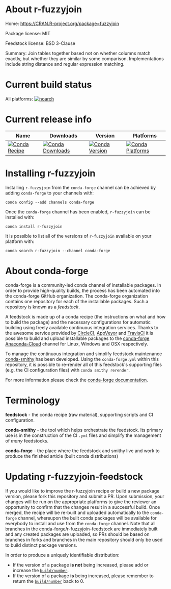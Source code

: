 About r-fuzzyjoin
=================

Home: https://CRAN.R-project.org/package=fuzzyjoin

Package license: MIT

Feedstock license: BSD 3-Clause

Summary: Join tables together based not on whether columns match exactly, but whether they are similar by some comparison. Implementations include string distance and regular expression matching.



Current build status
====================

All platforms:
[![noarch](https://img.shields.io/circleci/project/github/conda-forge/r-fuzzyjoin-feedstock/master.svg?label=noarch)](https://circleci.com/gh/conda-forge/r-fuzzyjoin-feedstock)

Current release info
====================

| Name | Downloads | Version | Platforms |
| --- | --- | --- | --- |
| [![Conda Recipe](https://img.shields.io/badge/recipe-r--fuzzyjoin-green.svg)](https://anaconda.org/conda-forge/r-fuzzyjoin) | [![Conda Downloads](https://img.shields.io/conda/dn/conda-forge/r-fuzzyjoin.svg)](https://anaconda.org/conda-forge/r-fuzzyjoin) | [![Conda Version](https://img.shields.io/conda/vn/conda-forge/r-fuzzyjoin.svg)](https://anaconda.org/conda-forge/r-fuzzyjoin) | [![Conda Platforms](https://img.shields.io/conda/pn/conda-forge/r-fuzzyjoin.svg)](https://anaconda.org/conda-forge/r-fuzzyjoin) |

Installing r-fuzzyjoin
======================

Installing `r-fuzzyjoin` from the `conda-forge` channel can be achieved by adding `conda-forge` to your channels with:

```
conda config --add channels conda-forge
```

Once the `conda-forge` channel has been enabled, `r-fuzzyjoin` can be installed with:

```
conda install r-fuzzyjoin
```

It is possible to list all of the versions of `r-fuzzyjoin` available on your platform with:

```
conda search r-fuzzyjoin --channel conda-forge
```


About conda-forge
=================

conda-forge is a community-led conda channel of installable packages.
In order to provide high-quality builds, the process has been automated into the
conda-forge GitHub organization. The conda-forge organization contains one repository
for each of the installable packages. Such a repository is known as a *feedstock*.

A feedstock is made up of a conda recipe (the instructions on what and how to build
the package) and the necessary configurations for automatic building using freely
available continuous integration services. Thanks to the awesome service provided by
[CircleCI](https://circleci.com/), [AppVeyor](https://www.appveyor.com/)
and [TravisCI](https://travis-ci.org/) it is possible to build and upload installable
packages to the [conda-forge](https://anaconda.org/conda-forge)
[Anaconda-Cloud](https://anaconda.org/) channel for Linux, Windows and OSX respectively.

To manage the continuous integration and simplify feedstock maintenance
[conda-smithy](https://github.com/conda-forge/conda-smithy) has been developed.
Using the ``conda-forge.yml`` within this repository, it is possible to re-render all of
this feedstock's supporting files (e.g. the CI configuration files) with ``conda smithy rerender``.

For more information please check the [conda-forge documentation](https://conda-forge.org/docs/).

Terminology
===========

**feedstock** - the conda recipe (raw material), supporting scripts and CI configuration.

**conda-smithy** - the tool which helps orchestrate the feedstock.
                   Its primary use is in the construction of the CI ``.yml`` files
                   and simplify the management of *many* feedstocks.

**conda-forge** - the place where the feedstock and smithy live and work to
                  produce the finished article (built conda distributions)


Updating r-fuzzyjoin-feedstock
==============================

If you would like to improve the r-fuzzyjoin recipe or build a new
package version, please fork this repository and submit a PR. Upon submission,
your changes will be run on the appropriate platforms to give the reviewer an
opportunity to confirm that the changes result in a successful build. Once
merged, the recipe will be re-built and uploaded automatically to the
`conda-forge` channel, whereupon the built conda packages will be available for
everybody to install and use from the `conda-forge` channel.
Note that all branches in the conda-forge/r-fuzzyjoin-feedstock are
immediately built and any created packages are uploaded, so PRs should be based
on branches in forks and branches in the main repository should only be used to
build distinct package versions.

In order to produce a uniquely identifiable distribution:
 * If the version of a package **is not** being increased, please add or increase
   the [``build/number``](https://conda.io/docs/user-guide/tasks/build-packages/define-metadata.html#build-number-and-string).
 * If the version of a package **is** being increased, please remember to return
   the [``build/number``](https://conda.io/docs/user-guide/tasks/build-packages/define-metadata.html#build-number-and-string)
   back to 0.
